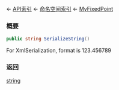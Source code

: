 ← [API索引](Api-Index) ← [命名空间索引](Namespace-Index) ← [MyFixedPoint](VRage.MyFixedPoint)

### 概要

```csharp
public string SerializeString()
```

For XmlSerialization, format is 123.456789

### 返回

[string](https://docs.microsoft.com/en-us/dotnet/api/System.String?view=netframework-4.6)


